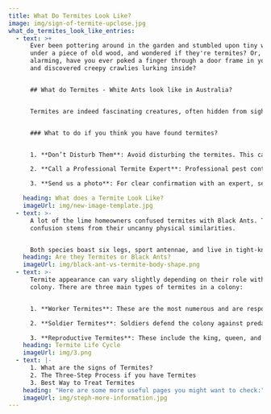 ```yaml
---
title: What Do Termites Look Like?
image: img/sign-of-termite-upclose.jpg
what_do_termites_look_like_entries:
  - text: >+
      Ever been pottering around in the garden and stumbled upon tiny white bugs
      under a piece of old wood, and wondered if they're termites? Or, even more
      alarming, have you ever poked a finger through a door frame in your house
      and discovered creepy crawlies lurking inside?


      ## What do Termites - White Ants look like in Australia?


      Termites are indeed fascinating creatures, often hidden from sight. They are small, soft-bodied insects that live in large colonies. 


      ### What to do if you think you have found termites?


      1. **Don’t Disturb Them**: Avoid disturbing the termites. This can cause them to scatter potentially making it harder to eradicate them.

      2. **Call a Professional Termite Expert**: Professional pest controllers have the skills, experience, and equipment necessary to effectively deal with termite problems. They can assess the situation, identify the termite species, and determine the best course of action.

      3. **Send us a photo**: For clear confirmation with an expert, send us a photo for quick and free identification. 

    heading: What does a Termite Look Like?
    imageUrl: img/new-image-template.jpg
  - text: >-
      A lot of the lime homeowners confused termites with Black Ants. The
      confusion stems from their uncanny physical similarities. 


      Both species boast six legs, sport antennae, and live in tight-knit colonies. However, that's where the similarities end, as they differ substantially in body structure and behaviour.
    heading: Are they Termites or Black Ants?
    imageUrl: img/black-ant-vs-termite-body-shape.png
  - text: >-
      Termite appearance can vary slightly depending on their role within the
      colony. There are three main types of termites in a colony: 


      1. **Worker Termites**: These are the most numerous and are responsible for feeding the colony, building and repairing the nest, and taking care of the young. They are typically about 1/4 to 1/2 inch long, cream-colored, and have no wings.

      2. **Soldier Termites**: Soldiers defend the colony against predators like ants. They are similar in size to workers but can be distinguished by their larger, darker heads and strong mandibles (jaws).

      3. **Reproductive Termites**: These include the king, queen, and alates (winged termites). The queen is much larger than the other termites and can live for several years, laying thousands of eggs. Alates are the ones you might see during certain times of the year when they swarm to start new colonies.
    heading: Termite Life Cycle
    imageUrl: img/3.png
  - text: |-
      1. What are the signs of Termites?
      2. The Three-Step Process if you have Termites
      3. Best Way to Treat Termites
    heading: "Here are some more useful pages you might want to check:"
    imageUrl: img/steph-more-information.jpg
---
```

